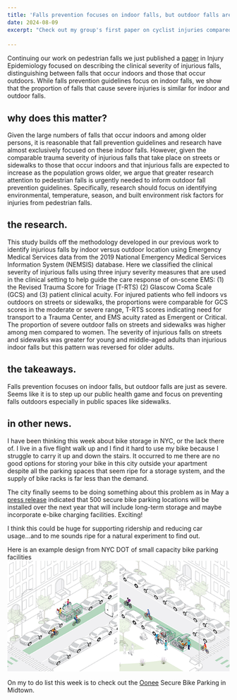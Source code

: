 ```yaml
---
title: 'Falls prevention focuses on indoor falls, but outdoor falls are just as severe.'
date: 2024-08-09
excerpt: "Check out my group's first paper on cyclist injuries compared estimates of the proportion of cyclists and motorcyclists injured while under the influence of alcohol across three publicly available datasets."

---
```


Continuing our work on pedestrian falls we just published a [paper](https://www.ncbi.nlm.nih.gov/pmc/articles/PMC11312827/) in Injury Epidemiology focused on describing the clinical severity of injurious falls, distinguishing between falls that occur indoors and those that occur outdoors. While falls prevention guidelines focus on indoor falls, we show that the proportion of falls that cause severe injuries is similar for indoor and outdoor falls. 

why does this matter?
------

Given the large numbers of falls that occur indoors and among older persons, it is reasonable that fall prevention guidelines and research have almost exclusively focused on these indoor falls. However, given the comparable trauma severity of injurious falls that take place on streets or sidewalks to those that occur indoors and that injurious falls are expected to increase as the population grows older, we argue that greater research attention to pedestrian falls is urgently needed to inform outdoor fall prevention guidelines. Specifically, research should focus on identifying environmental, temperature, season, and built environment risk factors for injuries from pedestrian falls.

the research.
------

This study builds off the methodology developed in our previous work to identify injurious falls by indoor versus outdoor location using Emergency Medical Services data from the 2019 National Emergency Medical Services Information System (NEMSIS) database. Here we classified the clinical severity of injurious falls using three injury severity measures that are used in the clinical setting to help guide the care response of on-scene EMS: (1) the Revised Trauma Score for Triage (T-RTS) (2) Glascow Coma Scale (GCS) and (3) patient clinical acuity. For injured patients who fell indoors vs outdoors on streets or sidewalks, the proportions were comparable for GCS scores in the moderate or severe range, T-RTS scores indicating need for transport to a Trauma Center, and EMS acuity rated as Emergent or Critical. The proportion of severe outdoor falls on streets and sidewalks was higher among men compared to women. The severity of injurious falls on streets and sidewalks was greater for young and middle-aged adults than injurious indoor falls but this pattern was reversed for older adults.

the takeaways.
------

Falls prevention focuses on indoor falls, but outdoor falls are just as severe. Seems like it is to step up our public health game and focus on preventing falls outdoors especially in public spaces like sidewalks. 

in other news.
------

I have been thinking this week about bike storage in NYC, or the lack there of. I live in a five flight walk up and I find it hard to use my bike because I struggle to carry it up and down the stairs. It occurred to me there are no good options for storing your bike in this city outside your apartment despite all the parking spaces that seem ripe for a storage system, and the supply of bike racks is far less than the demand. 

The city finally seems to be doing something about this problem as in May a [press release](https://www.nyc.gov/html/dot/html/pr2024/nyc-dot-bike-parking-locations.shtml) indicated that 500 secure bike parking locations will be installed over the next year that will include long-term storage and maybe incorporate e-bike charging facilities. Exciting! 

I think this could be huge for supporting ridership and reducing car usage...and to me sounds ripe for a natural experiment to find out.

Here is an example design from NYC DOT of  small capacity bike parking facilities![](../images/blogpost2.png)

On my to do list this week is to check out the [Oonee](https://www.oonee.me/) Secure Bike Parking in Midtown. 